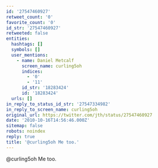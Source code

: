 ```yaml
---
id: '27547460927'
retweet_count: '0'
favorite_count: '0'
id_str: '27547460927'
retweeted: false
entities:
  hashtags: []
  symbols: []
  user_mentions:
    - name: Daniel Metcalf
      screen_name: curling5oh
      indices:
        - '0'
        - '11'
      id_str: '18283424'
      id: '18283424'
  urls: []
in_reply_to_status_id_str: '27547334982'
in_reply_to_screen_name: curling5oh
original_url: https://twitter.com/jth/status/27547460927
date: '2010-10-16T14:56:46.000Z'
sitemap: false
robots: noindex
reply: true
title: '@curling5oh Me too.'
---
```


@curling5oh Me too.